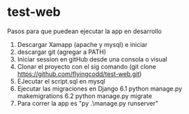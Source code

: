 # test-web
Pasos para que puedean ejecutar la app en desarrollo
1. Descargar Xamapp (apache y mysql) e iniciar
2. descargar git (agregar a PATH)
3. Iniciar session en gitHub desde una consola o visual
4. Clonar el proyecto con el sig comando (git clone https://github.com/flyingcodd/test-web.git)
5. EJecutar el script.sql en mysql
6. Ejecutar las migraciones en Django
  6.1 python manage.py makemigrations
  6.2 python manage.py migrate
7. Para correr la app es "py .\manage.py runserver"
